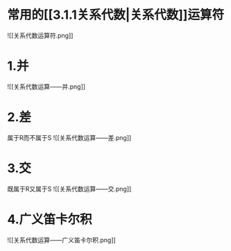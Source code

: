 # 常用的[[3.1.1关系代数|关系代数]]运算符
![[关系代数运算符.png]]

# 1.并
![[关系代数运算——并.png]]

# 2.差
属于R而不属于S
![[关系代数运算——差.png]]

# 3.交
既属于R又属于S
![[关系代数运算——交.png]]

# 4.广义笛卡尔积
![[关系代数运算——广义笛卡尔积.png]]
